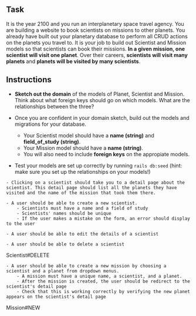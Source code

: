 ## Task

It is the year 2100 and you run an interplanetary space travel agency.  You are building a website to book scientists on missions to other planets.  You already have built out your planetary database to perform all CRUD actions on the planets you travel to.  It is your job to build out Scientist and Mission models so that scientists can book their missions.  **In a given mission, one scientist will visit one planet**.  Over their careers, **scientists will visit many planets** and **planets will be visited by many scientists**.

## Instructions

- **Sketch out the domain** of the models of Planet, Scientist and Mission.  Think about what foreign keys should go on which models.  What are the relationships between the three?

- Once you are confident in your domain sketch, build out the models and migrations for your database. 
    - Your Scientist model should have a **name (string)** and **field_of_study (string)**.  
    - Your Mission model should have a **name (string)**.  
    - You will also need to include **foreign keys** on the appropiate models.  

- Test your models are set up correctly by running `rails db:seed` (hint: make sure you set up the relationships on your models!)

<!-- - Build the following features on your website:

    - A user should be able to see a list of all scientists  
    
Scientist#INDEX -->

    - Clicking on a scientist should take you to a detail page about the scientist. This detail page should list all the planets they have visited and the name of the mission that took them there.

 <!-- Scientist#VIEW -->

    - A user should be able to create a new scientist.
        - Scientists must have a name and a field of study
        - Scientists' names should be unique
        - If the user makes a mistake on the form, an error should display to the user

<!-- Scientist#NEW -->

    - A user should be able to edit the details of a scientist
<!-- 
Scientist#EDIT -->

    - A user should be able to delete a scientist

Scientist#DELETE

    - A user should be able to create a new mission by choosing a scientist and a planet from dropdown menus.
        - A mission must have a unique name, a scientist, and a planet.
        - After the mission is created, the user should be redirect to the scientist's detail page
        - Check that this is working correctly by verifying the new planet appears on the scientist's detail page

Mission#NEW
        
